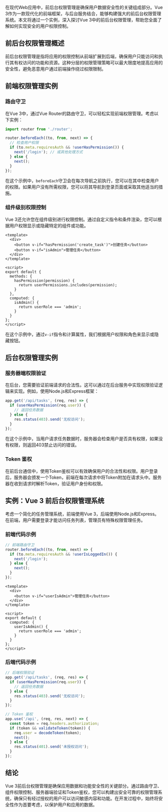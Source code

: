 
在现代Web应用中，前后台权限管理是确保用户数据安全性的关键组成部分。Vue 3作为一款现代化的前端框架，与后台服务结合，能够构建强大的前后台权限管理系统。本文将通过一个实例，深入探讨Vue 3中的前后台权限管理，帮助您全面了解如何实现安全的用户权限控制。

## 前后台权限管理概述

前后台权限管理是指将应用的权限控制从前端扩展到后端，确保用户只能访问和执行其有权访问的功能和资源。这种分层的权限管理策略可以最大限度地提高应用的安全性，避免恶意用户通过前端操作绕过权限限制。

## 前端权限管理实例

### 路由守卫

在Vue 3中，通过Vue Router的路由守卫，可以轻松实现前端权限管理。考虑以下实例：

```javascript
import router from './router';

router.beforeEach((to, from, next) => {
  // 检查用户权限
  if (to.meta.requiresAuth && !userHasPermission()) {
    next('/login'); // 或其他处理方式
  } else {
    next();
  }
});
```

在这个示例中，`beforeEach`守卫会在每次导航之前执行，您可以在其中检查用户的权限。如果用户没有所需权限，您可以将其导航到登录页面或采取其他适当的措施。

### 组件级别权限控制

Vue 3还允许您在组件级别进行权限控制。通过自定义指令和条件渲染，您可以根据用户权限显示或隐藏特定的组件或功能。

```vue
<template>
  <div>
    <button v-if="hasPermission('create_task')">创建任务</button>
    <button v-if="isAdmin">管理任务</button>
  </div>
</template>

<script>
export default {
  methods: {
    hasPermission(permission) {
      return userPermissions.includes(permission);
    }
  },
  computed: {
    isAdmin() {
      return userRole === 'admin';
    }
  }
};
</script>
```

在这个示例中，通过`v-if`指令和计算属性，我们根据用户权限和角色来显示或隐藏按钮。

## 后台权限管理实例

### 服务器端权限验证

在后台，您需要验证前端请求的合法性。这可以通过在后台服务中实现权限验证逻辑来实现。例如，使用Node.js和Express框架：

```javascript
app.get('/api/tasks', (req, res) => {
  if (userHasPermission(req.user)) {
    // 返回任务数据
  } else {
    res.status(403).send('无权访问');
  }
});
```

在这个示例中，当用户请求任务数据时，服务器会检查用户是否具有权限，如果没有权限，则返回403禁止访问的错误。

### Token 鉴权

在前后台通信中，使用Token鉴权可以有效确保用户的合法性和权限。用户登录后，服务器会颁发一个Token，前端在每次请求中将Token附加在请求头中。服务器在收到请求时解析Token，验证用户身份和权限。

## 实例：Vue 3 前后台权限管理系统

考虑一个简化的任务管理系统，前端使用Vue 3，后端使用Node.js和Express。在前端，用户需要登录才能访问任务列表，管理员有特殊权限管理任务。

### 前端代码示例

```javascript
// 前端路由守卫
router.beforeEach((to, from, next) => {
  if (to.meta.requiresAuth && !userIsLoggedIn()) {
    next('/login');
  } else {
    next();
  }
});
```

```vue
<template>
  <div>
    <button v-if="userIsAdmin">管理任务</button>
  </div>
</template>

<script>
export default {
  computed: {
    userIsAdmin() {
      return userRole === 'admin';
    }
  }
};
</script>
```

### 后端代码示例

```javascript
// 后端权限验证
app.get('/api/tasks', (req, res) => {
  if (userHasPermission(req.user)) {
    // 返回任务数据
  } else {
    res.status(403).send('无权访问');
  }
});
```

```javascript
// Token 鉴权
app.use('/api', (req, res, next) => {
  const token = req.headers.authorization;
  if (token && validateToken(token)) {
    req.user = decodeToken(token);
    next();
  } else {
    res.status(401).send('未授权访问');
  }
});
```

## 结论

Vue 3前后台权限管理是确保应用数据和功能安全性的关键部分。通过路由守卫、组件权限控制、服务器端验证和Token鉴权，您可以构建出安全可靠的权限管理系统，确保只有经过授权的用户可以访问敏感内容和功能。在开发过程中，始终将安全性作为首要考虑，以保护用户和应用的数据。
